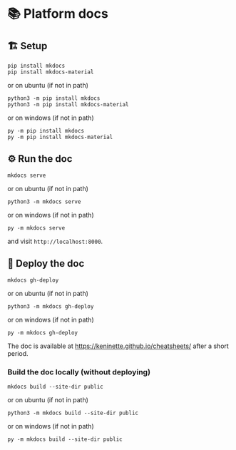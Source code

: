 # 📚️ Platform docs

## 🏗️ Setup
```
pip install mkdocs
pip install mkdocs-material
```

or on ubuntu (if not in path)

```
python3 -m pip install mkdocs
python3 -m pip install mkdocs-material
```
or on windows (if not in path)

```
py -m pip install mkdocs
py -m pip install mkdocs-material
```

## ⚙️ Run the doc
`mkdocs serve`

or on ubuntu (if not in path)

`python3 -m mkdocs serve` 

or on windows (if not in path)

`py -m mkdocs serve`

and visit `http://localhost:8000`.

## 🚀 Deploy the doc

`mkdocs gh-deploy`

or on ubuntu (if not in path)

`python3 -m mkdocs gh-deploy`

or on windows (if not in path)

`py -m mkdocs gh-deploy`

The doc is available at https://keninette.github.io/cheatsheets/ after a short period.

### Build the doc locally (without deploying)
`mkdocs build --site-dir public`

or on ubuntu (if not in path)

`python3 -m mkdocs build --site-dir public`

or on windows (if not in path)

`py -m mkdocs build --site-dir public`
